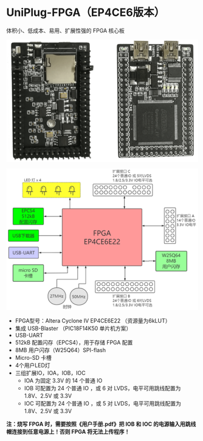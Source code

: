 UniPlug-FPGA（EP4CE6版本）
===========================

体积小、低成本、易用、扩展性强的 FPGA 核心板

![成品照片](https://github.com/WangXuan95/UniPlug-FPGA/blob/main/EP4CE6/用户手册/images/board.png)

![系统框图](https://github.com/WangXuan95/UniPlug-FPGA/blob/main/EP4CE6/用户手册/images/diagram.png)



* FPGA型号：Altera Cyclone IV EP4CE6E22 （资源量为6kLUT）
* 集成 USB-Blaster （PIC18F14K50 单片机方案）
* USB-UART
* 512kB 配置闪存（EPCS4），用于存储 FPGA 配置
* 8MB 用户闪存（W25Q64）SPI-flash
* Micro-SD 卡槽
* 4个用户LED灯
* 三组扩展IO，IOA，IOB，IOC
  * IOA 为固定 3.3V 的 14 个普通 IO
  * IOB 可配置为 24 个普通 IO ，或 6 对 LVDS，电平可用跳线配置为 1.8V、2.5V 或 3.3V 
  * IOC 可配置为 24 个普通 IO ，或 5 对 LVDS，电平可用跳线配置为 1.8V、2.5V 或 3.3V 



**注：烧写 FPGA 时，需要按照《用户手册.pdf》把 IOB 和 IOC 的电源输入用跳线帽连接到任意电源上！否则 FPGA 将无法上传程序！**